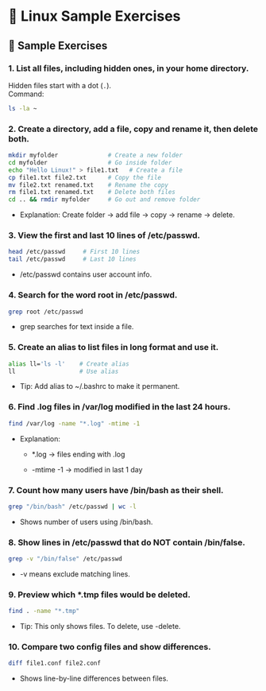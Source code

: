 # 🐧 Linux Sample Exercises 

## 🧩 Sample Exercises

### 1. List all files, including hidden ones, in your home directory.
Hidden files start with a dot (`.`).  
Command:
```bash
ls -la ~
```
### 2. Create a directory, add a file, copy and rename it, then delete both.

``` bash
mkdir myfolder              # Create a new folder
cd myfolder                 # Go inside folder
echo "Hello Linux!" > file1.txt   # Create a file
cp file1.txt file2.txt      # Copy the file
mv file2.txt renamed.txt    # Rename the copy
rm file1.txt renamed.txt    # Delete both files
cd .. && rmdir myfolder     # Go out and remove folder
```
- Explanation: Create folder → add file → copy → rename → delete.
### 3. View the first and last 10 lines of /etc/passwd.

``` bash
head /etc/passwd     # First 10 lines
tail /etc/passwd     # Last 10 lines
```
- /etc/passwd contains user account info.

### 4. Search for the word root in /etc/passwd.

``` bash
grep root /etc/passwd
```
- grep searches for text inside a file.

### 5. Create an alias to list files in long format and use it.

``` bash
alias ll='ls -l'    # Create alias
ll                  # Use alias
```
- Tip: Add alias to ~/.bashrc to make it permanent.

### 6. Find .log files in /var/log modified in the last 24 hours.

``` bash
find /var/log -name "*.log" -mtime -1
```
- Explanation:

  - *.log → files ending with .log

  - -mtime -1 → modified in last 1 day

### 7. Count how many users have /bin/bash as their shell.

``` bash
grep "/bin/bash" /etc/passwd | wc -l
```
- Shows number of users using /bin/bash.

### 8. Show lines in /etc/passwd that do NOT contain /bin/false.

``` bash
grep -v "/bin/false" /etc/passwd
```
- -v means exclude matching lines.

### 9. Preview which *.tmp files would be deleted.

``` bash
find . -name "*.tmp"
```
- Tip: This only shows files. To delete, use -delete.

### 10. Compare two config files and show differences.

``` bash
diff file1.conf file2.conf
```
- Shows line-by-line differences between files.